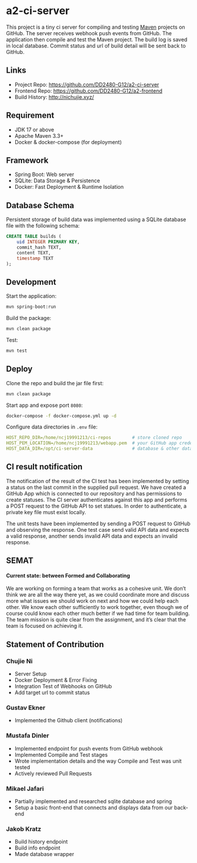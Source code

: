 # a2-ci-server
This project is a tiny ci server for compiling and testing [Maven](https://maven.apache.org/) projects on GitHub.
The server receives webhook push events from GitHub. The application then compile and test the Maven project.
The build log is saved in local database. Commit status and url of build detail will be sent back to GitHub. 

## Links
* Project Repo: https://github.com/DD2480-G12/a2-ci-server
* Frontend Repo: https://github.com/DD2480-G12/a2-frontend
* Build History: http://nichujie.xyz/

## Requirement
* JDK 17 or above
* Apache Maven 3.3+
* Docker & docker-compose (for deployment)

## Framework
* Spring Boot: Web server
* SQLite: Data Storage & Persistence
* Docker: Fast Deployment & Runtime Isolation

## Database Schema
Persistent storage of build data was implemented using a SQLite database file with the following schema:
```sql
CREATE TABLE builds (
    uid INTEGER PRIMARY KEY,
    commit_hash TEXT,
    content TEXT,
    timestamp TEXT
);
```

## Development
Start the application:
```bash
mvn spring-boot:run
```

Build the package:
```bash
mvn clean package
```

Test:
```bash
mvn test
```

## Deploy
Clone the repo and build the jar file first:
```bash
mvn clean package
```

Start app and expose port `8080`:
```bash
docker-compose -f docker-compose.yml up -d
```

Configure data directories in `.env` file:
```yaml
HOST_REPO_DIR=/home/ncj19991213/ci-repos        # store cloned repo
HOST_PEM_LOCATION=/home/ncj19991213/webapp.pem  # your GitHub app credential
HOST_DATA_DIR=/opt/ci-server-data               # database & other data
```

## CI result notification

The notification of the result of the CI test has been implemented by setting a status on the last
commit in the supplied pull request. We have created a GitHub App which is connected to our repository
and has permissions to create statuses. The CI server authenticates against this app and performs a
POST request to the GitHub API to set statues. In order to authenticate, a private key file must exist
locally.

The unit tests have been implemented by sending a POST request to GitHub and observing the response.
One test case send valid API data and expects a valid response, another sends invalid API data and
expects an invalid response.

## SEMAT

#### Current state: between Formed and Collaborating

We are working on forming a team that works as a cohesive unit.
We don’t think we are all the way there yet, as we could coordinate more
and discuss more what issues we should work on next and how we could help
each other. We know each other sufficiently to work together, even though
we of course could know each other much better if we had time for team
building. The team mission is quite clear from the assignment, and it’s
clear that the team is focused on achieving it.

## Statement of Contribution

### Chujie Ni
* Server Setup
* Docker Deployment & Error Fixing
* Integration Test of Webhooks on GitHub
* Add target url to commit status

### Gustav Ekner
* Implemented the Github client (notifications)

### Mustafa Dinler
* Implemented endpoint for push events from GitHub webhook
* Implemented Compile and Test stages
* Wrote implementation details and the way Compile and Test was unit tested
* Actively reviewed Pull Requests

### Mikael Jafari
* Partially implemented and researched sqlite database and spring
* Setup a basic front-end that connects and displays data from our back-end

### Jakob Kratz
* Build history endpoint
* Build info endpoint
* Made database wrapper
